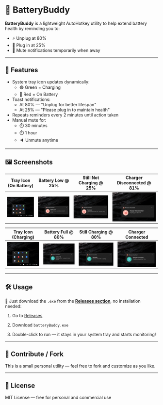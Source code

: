 # 🔋 BatteryBuddy

**BatteryBuddy** is a lightweight AutoHotkey utility to help extend battery health by reminding you to:
- ⚡ Unplug at 80%
- 🔌 Plug in at 25%
- 🔕 Mute notifications temporarily when away

---
## 🚀 Features

- System tray icon updates dynamically:
  - 🟢 Green = Charging
  - 🔴 Red = On Battery
- Toast notifications:
  - At 80% — "Unplug for better lifespan"
  - At 25% — "Please plug in to maintain health"
- Repeats reminders every 2 minutes until action taken
- Manual mute for:
  - ⏱️ 30 minutes
  - ⏱️ 1 hour
  - 🔈 Unmute anytime


---

## 🖼️ Screenshots

| Tray Icon (On Battery)                | Battery Low @ 25%                                 | Still Not Charging @ 25%                         | Charger Disconnected @ 81%                              |
| ------------------------------------- | ------------------------------------------------- | ------------------------------------------------ | ------------------------------------------------------- |
| ![Tray Red](screenshots/tray-red.png) | ![Battery Low](screenshots/notify-plug-in-25.png) | ![Still 25%](screenshots/notify-still-at-25.png) | ![Disconnected](screenshots/notify-disconnected.png) |

| Tray Icon (Charging)                      | Battery Full @ 80%                                   | Still Charging @ 80%                             | Charger Connected                              |
| ----------------------------------------- | ---------------------------------------------------- | ------------------------------------------------ | ---------------------------------------------- |
| ![Tray Green](screenshots/tray-green.png) | ![Battery Full](screenshots/notify-battery-full.png) | ![Still 80%](screenshots/notify-still-at-80.png) | ![Connected](screenshots/notify-connected.png) |

---

## 🛠 Usage

🔸 Just download the `.exe` from the [**Releases section**](https://github.com/AryanXPatel/BatteryBuddy/releases), no installation needed:

1.  Go to [Releases](https://github.com/AryanXPatel/BatteryBuddy/releases)
    
2.  Download `batteryBuddy.exe`
    
3.  Double-click to run — it stays in your system tray and starts monitoring!


---

## 🤝 Contribute / Fork

This is a small personal utility — feel free to fork and customize as you like.

---

## 📄 License

MIT License — free for personal and commercial use


